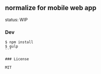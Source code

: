 ## normalize for mobile web app

status: WIP 

### Dev

````
$ npm install 
$ gulp
```

### License

MIT

